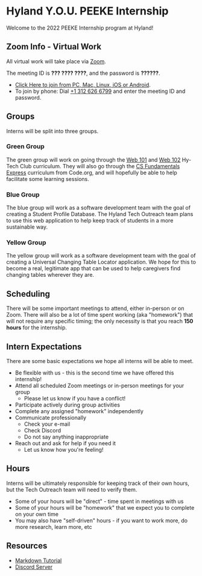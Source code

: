 # Hyland Y.O.U. PEEKE Internship
Welcome to the 2022 PEEKE Internship program at Hyland!

## Zoom Info - Virtual Work
All virtual work will take place via [Zoom](https://zoom.us/).

The meeting ID is **??? ???? ????**, and the password is **??????**.

- [Click Here to join from PC, Mac, Linux, iOS or Android](https://hyland.zoom.us/).
- To join by phone: Dial [+1 312 626 6799](tel:+13126266799) and enter the meeting ID and password.

## Groups
Interns will be split into three groups.

### Green Group
The green group will work on going through the [Web 101](https://hylandtechclub.com/web-101) and [Web 102](https://hylandtechclub.com/web-102) Hy-Tech Club curriculum. They will also go through the [CS Fundamentals Express](https://studio.code.org/s/express-2021) curriculum from Code.org, and will hopefully be able to help facilitate some learning sessions.

### Blue Group
The blue group will work as a software development team with the goal of creating a Student Profile Database. The Hyland Tech Outreach team plans to use this web application to help keep track of students in a more sustainable way.

### Yellow Group
The yellow group will work as a software development team with the goal of creating a Universal Changing Table Locator application. We hope for this to become a real, legitimate app that can be used to help caregivers find changing tables wherever they are.

## Scheduling
There will be some important meetings to attend, either in-person or on Zoom. There will also be a lot of time spent working (aka "homework") that will not require any specific timing; the only necessity is that you reach **150 hours** for the internship.

## Intern Expectations
There are some basic expectations we hope all interns will be able to meet.

- Be flexible with us - this is the second time we have offered this internship!
- Attend all scheduled Zoom meetings or in-person meetings for your group
  - Please let us know if you have a conflict!
- Participate actively during group activities
- Complete any assigned "homework" independently
- Communicate professionally
  - Check your e-mail
  - Check Discord
  - Do not say anything inappropriate
- Reach out and ask for help if you need it
  - Let us know how you're feeling!

## Hours
Interns will be ultimately responsible for keeping track of their own hours, but the Tech Outreach team will need to verify them.

- Some of your hours will be "direct" - time spent in meetings with us
- Some of your hours will be "homework" that we expect you to complete on your own time
- You may also have "self-driven" hours - if you want to work more, do more research, learn more, etc

## Resources
- [Markdown Tutorial](https://www.markdowntutorial.com/)
- [Discord Server](https://discord.gg/GMCuKE5GbT)
